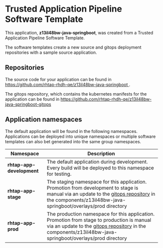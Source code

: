# Trusted Application Pipeline Software Template

This application, **z13il48bw-java-springboot**, was created from a Trusted Application Pipeline Software Template.

The software templates create a new source and gitops deployment repositories with a sample source application. 

## Repositories

The source code for your application can be found in [https://github.com/rhtap-rhdh-qe/z13il48bw-java-springboot ](https://github.com/rhtap-rhdh-qe/z13il48bw-java-springboot ).
 
The gitops repository, which contains the kubernetes manifests for the application can be found in 
[https://github.com/rhtap-rhdh-qe/z13il48bw-java-springboot-gitops ](https://github.com/rhtap-rhdh-qe/z13il48bw-java-springboot-gitops ) 

## Application namespaces 

The default application will be found in the following namespaces. Applications can be deployed into unique namespaces or multiple software templates can also bet generated into the same group namespaces.  

|  Namespace   |  Description   |  
| -------- | -------- |   
| **rhtap-app-development** | The default application during development. Every build will be deployed to this namespace for testing. | 
| **rhtap-app-stage** | The staging namespace for this application. Promotion from development to stage is manual via an update to the [gitops repository](https://github.com/rhtap-rhdh-qe/z13il48bw-java-springboot-gitops ) in the components/z13il48bw-java-springboot/overlays/prod directory |  
| **rhtap-app-prod** | The production namespace for this application. Promotion from stage to production is manual via an update to the [gitops repository](https://github.com/rhtap-rhdh-qe/z13il48bw-java-springboot-gitops ) in the components/z13il48bw-java-springboot/overlays/prod directory | 